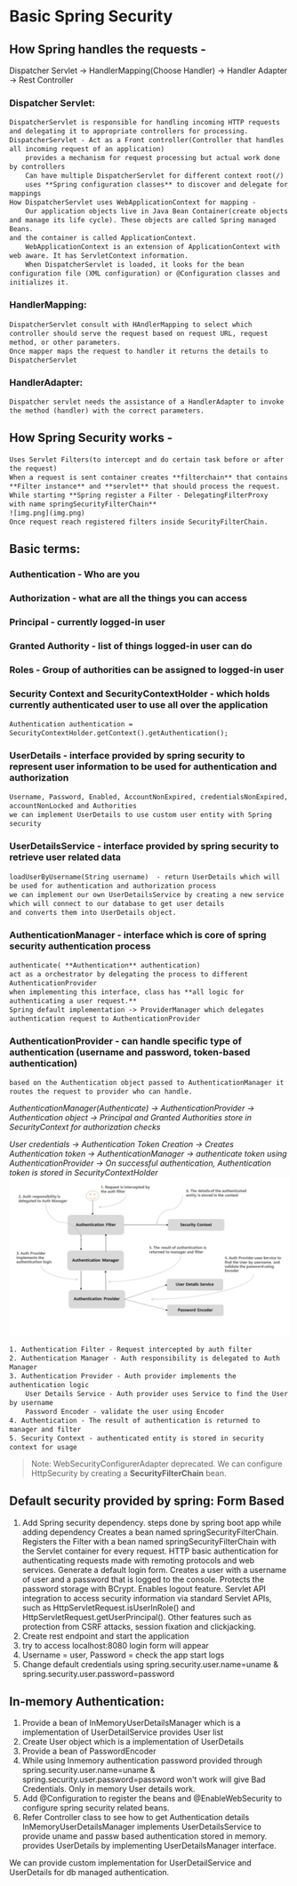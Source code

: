 # Basic Spring Security

## How Spring handles the requests -
Dispatcher Servlet -> HandlerMapping(Choose Handler) -> Handler Adapter -> Rest Controller

### Dispatcher Servlet:
    DispatcherServlet is responsible for handling incoming HTTP requests and delegating it to appropriate controllers for processing.
    DispatcherServlet - Act as a Front controller(Controller that handles all incoming request of an application)
        provides a mechanism for request processing but actual work done by controllers
        Can have multiple DispatcherServlet for different context root(/)
        uses **Spring configuration classes** to discover and delegate for mappings
    How DispatcherServlet uses WebApplicationContext for mapping -
        Our application objects live in Java Bean Container(create objects and manage its life cycle). These objects are called Spring managed Beans.
    and the container is called ApplicationContext.
        WebApplicationContext is an extension of ApplicationContext with web aware. It has ServletContext information.
        When DispatcherServlet is loaded, it looks for the bean configuration file (XML configuration) or @Configuration classes and initializes it.

### HandlerMapping:
    DispatcherServlet consult with HAndlerMapping to select which controller should serve the request based on request URL, request method, or other parameters.
    Once mapper maps the request to handler it returns the details to DispatcherServlet
### HandlerAdapter:
    Dispatcher servlet needs the assistance of a HandlerAdapter to invoke the method (handler) with the correct parameters.

## How Spring Security works -
    Uses Servlet Filters(to intercept and do certain task before or after the request)
    When a request is sent container creates **filterchain** that contains **Filter instance** and **servlet** that should process the request.
    While starting **Spring register a Filter - DelegatingFilterProxy  with name springSecurityFilterChain**
    ![img.png](img.png)
    Once request reach registered filters inside SecurityFilterChain.

## Basic terms:
### Authentication - Who are you
### Authorization - what are all the things you can access
### Principal - currently logged-in user
### Granted Authority - list of things logged-in user can do
### Roles - Group of authorities can be assigned to logged-in user
### Security Context and SecurityContextHolder - which holds currently authenticated user to use all over the application
    Authentication authentication = SecurityContextHolder.getContext().getAuthentication();
### UserDetails - interface provided by spring security to represent user information to be used for authentication and authorization
    Username, Password, Enabled, AccountNonExpired, credentialsNonExpired, accountNonLocked and Authorities
    we can implement UserDetails to use custom user entity with Spring security
### UserDetailsService - interface provided by spring security to retrieve user related data
    loadUserByUsername(String username)  - return UserDetails which will be used for authentication and authorization process
    we can implement our own UserDetailsService by creating a new service which will connect to our database to get user details 
    and converts them into UserDetails object.
### AuthenticationManager - interface which is core of spring security authentication process
    authenticate( **Authentication** authentication)
    act as a orchestrator by delegating the process to different AuthenticationProvider
    when implementing this interface, class has **all logic for authenticating a user request.**
    Spring default implementation -> ProviderManager which delegates authentication request to AuthenticationProvider
### AuthenticationProvider - can handle specific type of **authentication** (username and password, token-based authentication)
    based on the Authentication object passed to AuthenticationManager it routes the request to provider who can handle.

_AuthenticationManager(Authenticate) -> AuthenticationProvider -> Authentication object -> Principal
and Granted Authorities store in SecurityContext for authorization checks_

_User credentials -> Authentication Token Creation -> Creates Authentication token -> AuthenticationManager  -> authenticate 
token using AuthenticationProvider -> On successful authentication, Authentication token is stored in SecurityContextHolder_
![img_1.png](img_1.png)

    1. Authentication Filter - Request intercepted by auth filter
    2. Authentication Manager - Auth responsibility is delegated to Auth Manager
    3. Authentication Provider - Auth provider implements the authentication logic
        User Details Service - Auth provider uses Service to find the User by username
        Password Encoder - validate the user using Encoder
    4. Authentication - The result of authentication is returned to manager and filter
    5. Security Context - authenticated entity is stored in security context for usage
> Note: WebSecurityConfigurerAdapter deprecated. We can configure HttpSecurity by creating a **SecurityFilterChain** bean.

## Default security provided by spring: Form Based
1. Add Spring security dependency. steps done by spring boot app while adding dependency
   Creates a bean named springSecurityFilterChain. Registers the Filter with a bean named springSecurityFilterChain with the Servlet container for every request.
   HTTP basic authentication for authenticating requests made with remoting protocols and web services.
   Generate a default login form.
   Creates a user with a username of user and a password that is logged to the console.
   Protects the password storage with BCrypt.
   Enables logout feature.
   Servlet API integration to access security information via standard Servlet APIs, such as HttpServletRequest.isUserInRole() and HttpServletRequest.getUserPrincipal().
   Other features such as protection from CSRF attacks, session fixation and clickjacking.
2. Create rest endpoint and start the application
3. try to access localhost:8080 login form will appear
4. Username = user, Password = check the app start logs
5. Change default credentials using spring.security.user.name=uname & spring.security.user.password=password

## In-memory Authentication:
1. Provide a bean of InMemoryUserDetailsManager which is a implementation of UserDetailService provides User list
2. Create User object which is a implementation of UserDetails
3. Provide a bean of PasswordEncoder
4. While using Inmemory authentication password provided through spring.security.user.name=uname & spring.security.user.password=password won't work
will give Bad Credentials. Only in memory User details work.
5. Add @Configuration to register the beans and @EnableWebSecurity to configure spring security related beans.
6. Refer Controller class to see how to get Authentication details
InMemoryUserDetailsManager implements UserDetailsService to provide uname and passw based authentication stored in memory.
provides UserDetails by implementing UserDetailsManager interface.

We can provide custom implementation for UserDetailService and UserDetails for db managed authentication.


